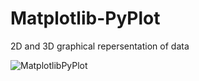 # Matplotlib-PyPlot
2D and 3D graphical repersentation of data


![MatplotlibPyPlot](blob/master/Demos/plt1.png)
